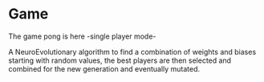 # Game
The game pong is here 
-single player mode-

A NeuroEvolutionary algorithm to find a combination of weights and biases starting with random values,
the best players are then selected and combined for the new generation and eventually mutated.
